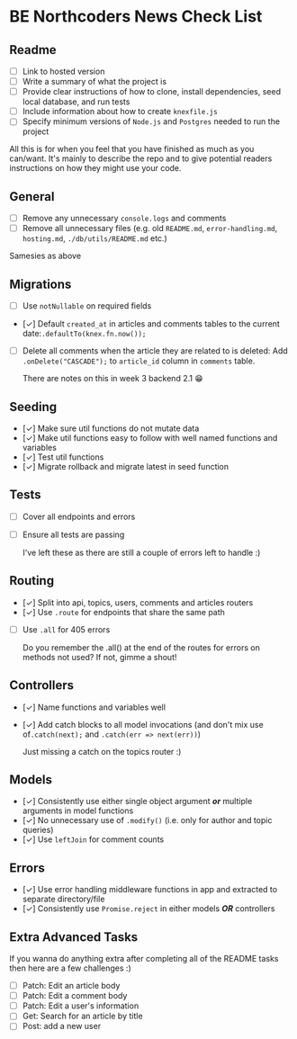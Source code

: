# BE Northcoders News Check List

## Readme

- [ ] Link to hosted version
- [ ] Write a summary of what the project is
- [ ] Provide clear instructions of how to clone, install dependencies, seed local database, and run tests
- [ ] Include information about how to create `knexfile.js`
- [ ] Specify minimum versions of `Node.js` and `Postgres` needed to run the project

All this is for when you feel that you have finished as much as you can/want. It's mainly to describe the repo and to give potential readers instructions on how they might use your code.

## General

- [ ] Remove any unnecessary `console.logs` and comments
- [ ] Remove all unnecessary files (e.g. old `README.md`, `error-handling.md`, `hosting.md`, `./db/utils/README.md` etc.)

Samesies as above

## Migrations

- [ ] Use `notNullable` on required fields
- [✓] Default `created_at` in articles and comments tables to the current date:`.defaultTo(knex.fn.now());`
- [ ] Delete all comments when the article they are related to is deleted: Add `.onDelete("CASCADE");` to `article_id` column in `comments` table.

  There are notes on this in week 3 backend 2.1 😁

## Seeding

- [✓] Make sure util functions do not mutate data
- [✓] Make util functions easy to follow with well named functions and variables
- [✓] Test util functions
- [✓] Migrate rollback and migrate latest in seed function

## Tests

- [ ] Cover all endpoints and errors
- [ ] Ensure all tests are passing

  I've left these as there are still a couple of errors left to handle :)

## Routing

- [✓] Split into api, topics, users, comments and articles routers
- [✓] Use `.route` for endpoints that share the same path
- [ ] Use `.all` for 405 errors

  Do you remember the .all() at the end of the routes for errors on methods not used? If not, gimme a shout!

## Controllers

- [✓] Name functions and variables well
- [✓] Add catch blocks to all model invocations (and don't mix use of`.catch(next);` and `.catch(err => next(err))`)

  Just missing a catch on the topics router :)

## Models

- [✓] Consistently use either single object argument _**or**_ multiple arguments in model functions
- [✓] No unnecessary use of `.modify()` (i.e. only for author and topic queries)
- [✓] Use `leftJoin` for comment counts

## Errors

- [✓] Use error handling middleware functions in app and extracted to separate directory/file
- [✓] Consistently use `Promise.reject` in either models _**OR**_ controllers

## Extra Advanced Tasks

If you wanna do anything extra after completing all of the README tasks then here are a few challenges :)

- [ ] Patch: Edit an article body
- [ ] Patch: Edit a comment body
- [ ] Patch: Edit a user's information
- [ ] Get: Search for an article by title
- [ ] Post: add a new user
